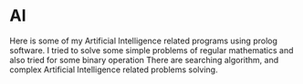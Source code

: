 # AI
Here is some of my Artificial Intelligence related programs using prolog software. 
I tried to solve some simple problems of regular mathematics and also tried for some binary operation
There are searching algorithm, and complex Artificial Intelligence related problems solving.
